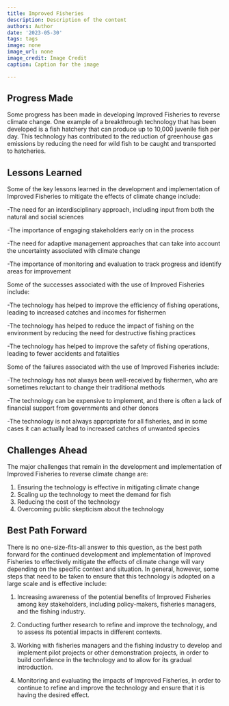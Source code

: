 ```yaml
---
title: Improved Fisheries
description: Description of the content
authors: Author
date: '2023-05-30'
tags: tags
image: none
image_url: none
image_credit: Image Credit
caption: Caption for the image

---
```




## Progress Made

Some progress has been made in developing Improved Fisheries to reverse climate change. One example of a breakthrough technology that has been developed is a fish hatchery that can produce up to 10,000 juvenile fish per day. This technology has contributed to the reduction of greenhouse gas emissions by reducing the need for wild fish to be caught and transported to hatcheries.

## Lessons Learned

Some of the key lessons learned in the development and implementation of Improved Fisheries to mitigate the effects of climate change include:

-The need for an interdisciplinary approach, including input from both the natural and social sciences

-The importance of engaging stakeholders early on in the process

-The need for adaptive management approaches that can take into account the uncertainty associated with climate change

-The importance of monitoring and evaluation to track progress and identify areas for improvement

Some of the successes associated with the use of Improved Fisheries include:

-The technology has helped to improve the efficiency of fishing operations, leading to increased catches and incomes for fishermen

-The technology has helped to reduce the impact of fishing on the environment by reducing the need for destructive fishing practices

-The technology has helped to improve the safety of fishing operations, leading to fewer accidents and fatalities

Some of the failures associated with the use of Improved Fisheries include:

-The technology has not always been well-received by fishermen, who are sometimes reluctant to change their traditional methods

-The technology can be expensive to implement, and there is often a lack of financial support from governments and other donors

-The technology is not always appropriate for all fisheries, and in some cases it can actually lead to increased catches of unwanted species

## Challenges Ahead

The major challenges that remain in the development and implementation of Improved Fisheries to reverse climate change are:

1. Ensuring the technology is effective in mitigating climate change
2. Scaling up the technology to meet the demand for fish
3. Reducing the cost of the technology
4. Overcoming public skepticism about the technology

## Best Path Forward

There is no one-size-fits-all answer to this question, as the best path forward for the continued development and implementation of Improved Fisheries to effectively mitigate the effects of climate change will vary depending on the specific context and situation. In general, however, some steps that need to be taken to ensure that this technology is adopted on a large scale and is effective include:

1. Increasing awareness of the potential benefits of Improved Fisheries among key stakeholders, including policy-makers, fisheries managers, and the fishing industry.

2. Conducting further research to refine and improve the technology, and to assess its potential impacts in different contexts.

3. Working with fisheries managers and the fishing industry to develop and implement pilot projects or other demonstration projects, in order to build confidence in the technology and to allow for its gradual introduction.

4. Monitoring and evaluating the impacts of Improved Fisheries, in order to continue to refine and improve the technology and ensure that it is having the desired effect.
